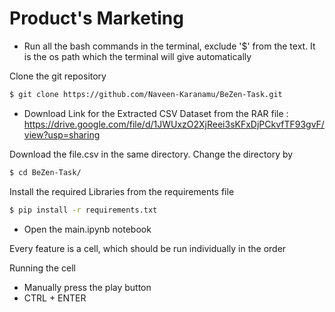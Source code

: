 # Product's Marketing

* Run all the bash commands in the terminal, exclude '$' from the text. It is the os path which the terminal will give automatically

Clone the git repository
```bash
$ git clone https://github.com/Naveen-Karanamu/BeZen-Task.git
```

- Download Link for the Extracted CSV Dataset from the RAR file : https://drive.google.com/file/d/1JWUxzO2XjReei3sKFxDjPCkvfTF93gvF/view?usp=sharing

Download the file.csv in the same directory. Change the directory by 
```bash
$ cd BeZen-Task/
```

Install the required Libraries from the requirements file
```bash
$ pip install -r requirements.txt
```

* Open the main.ipynb notebook

Every feature is a cell, which should be run individually in the order

Running the cell
* Manually press the play button
* CTRL + ENTER


